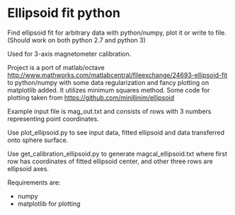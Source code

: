 # Ellipsoid fit python
Find ellipsoid fit for arbitrary data with python/numpy, plot it or write to file.
(Should work on both python 2.7 and python 3)

Used for 3-axis magnetometer calibration.

Project is a port of matlab/octave http://www.mathworks.com/matlabcentral/fileexchange/24693-ellipsoid-fit to python/numpy
with some data regularization and fancy plotting on matplotlib added. It utilizes minimum squares method.
Some code for plotting taken from https://github.com/minillinim/ellipsoid

Example input file is mag_out.txt and consists of rows with 3 numbers representing point coordinates.

Use plot_ellipsoid.py to see input data, fitted ellipsoid and data transferred onto sphere surface.

Use get_calibration_ellipsoid.py to generate magcal_ellipsoid.txt where first row has coordinates of fitted ellipsoid center, and other
three rows are ellipsoid axes.

Requirements are:
- numpy
- matplotlib for plotting
